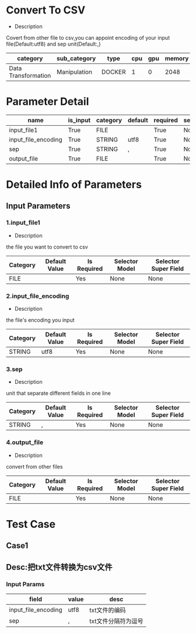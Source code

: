 # Convert To CSV
+ Description

 Covert from other file to csv,you can appoint encoding of your input file(Default:utf8) and sep unit(Default:,)

| category | sub_category | type | cpu | gpu | memory | pipe_status |
| --- | --- | --- | --- | --- | --- | --- |
| Data Transformation | Manipulation | DOCKER | 1 | 0 | 2048 | deny |


# Parameter Detail

| name | is_input | category | default | required | selector_model |
| --- | --- | --- | --- | --- | --- |
| input_file1 | True | FILE |  | True | None |
| input_file_encoding | True | STRING | utf8 | True | None |
| sep | True | STRING | , | True | None |
| output_file | True | FILE |  | True | None |


# Detailed Info of Parameters
## Input Parameters
### 1.input_file1
+ Description

the file you want to convert to csv

| Category | Default Value | Is Required | Selector Model | Selector Super Field |
| --- | --- | --- | --- | --- |
| FILE |  | Yes | None | None |


### 2.input_file_encoding
+ Description

the file's encoding you input

| Category | Default Value | Is Required | Selector Model | Selector Super Field |
| --- | --- | --- | --- | --- |
| STRING | utf8 | Yes | None | None |


### 3.sep
+ Description

unit that separate different fields in one line

| Category | Default Value | Is Required | Selector Model | Selector Super Field |
| --- | --- | --- | --- | --- |
| STRING | , | Yes | None | None |


### 4.output_file
+ Description

convert from other files

| Category | Default Value | Is Required | Selector Model | Selector Super Field |
| --- | --- | --- | --- | --- |
| FILE |  | Yes | None | None |



# Test Case
## Case1
## Desc:把txt文件转换为csv文件
### Input Params

| field | value | desc |
| --- | --- | --- |
| input_file_encoding | utf8 | txt文件的编码 |
| sep | , | txt文件分隔符为逗号 |


